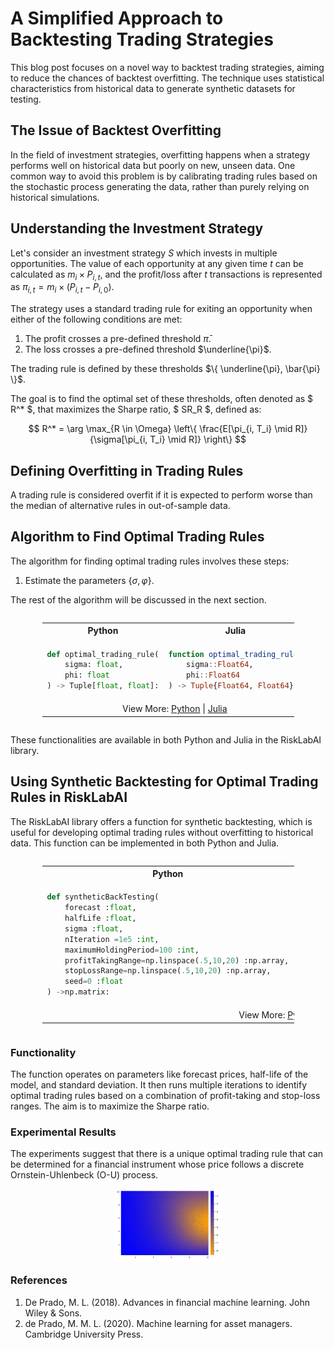 # A Simplified Approach to Backtesting Trading Strategies

This blog post focuses on a novel way to backtest trading strategies, aiming to reduce the chances of backtest overfitting. The technique uses statistical characteristics from historical data to generate synthetic datasets for testing.

## The Issue of Backtest Overfitting

In the field of investment strategies, overfitting happens when a strategy performs well on historical data but poorly on new, unseen data. One common way to avoid this problem is by calibrating trading rules based on the stochastic process generating the data, rather than purely relying on historical simulations.

## Understanding the Investment Strategy

Let's consider an investment strategy $S$ which invests in multiple opportunities. The value of each opportunity at any given time $t$ can be calculated as $m_i \times P_{i, t}$, and the profit/loss after $t$ transactions is represented as $\pi_{i, t} = m_i \times (P_{i, t} - P_{i, 0})$.

The strategy uses a standard trading rule for exiting an opportunity when either of the following conditions are met:

1. The profit crosses a pre-defined threshold $\bar{\pi}$.
2. The loss crosses a pre-defined threshold $\underline{\pi}$.

The trading rule is defined by these thresholds $\{ \underline{\pi}, \bar{\pi} \}$.

The goal is to find the optimal set of these thresholds, often denoted as $ R^* $, that maximizes the Sharpe ratio, $ SR_R $, defined as:

$$
R^* = \arg \max_{R \in \Omega} \left\{ \frac{E[\pi_{i, T_i} \mid R]}{\sigma[\pi_{i, T_i} \mid R]} \right\}
$$

## Defining Overfitting in Trading Rules

A trading rule is considered overfit if it is expected to perform worse than the median of alternative rules in out-of-sample data.

## Algorithm to Find Optimal Trading Rules

The algorithm for finding optimal trading rules involves these steps:

1. Estimate the parameters $\{\sigma, \varphi\}$.

The rest of the algorithm will be discussed in the next section.

<div style="display: flex; justify-content: center;"><table style="width:80%"><tr><th style="width:50%; text-align: center">Python</th><th style="width:50%; text-align: center">Julia</th></tr><tr><td style="border: 1px solid transparent">

```python
def optimal_trading_rule(
    sigma: float,
    phi: float
) -> Tuple[float, float]:
```
</td><td style="border: 1px solid transparent">

```julia
function optimal_trading_rule(
    sigma::Float64,
    phi::Float64
) -> Tuple{Float64, Float64}
```
</td></tr><tr><td colspan="2" style="text-align: center">View More: <a href="https://www.github.com/risklabai/RiskLabAI.py">Python</a> | <a href="https://www.github.com/risklabai/RiskLabAI.jl">Julia</a></td></tr></table></div>

These functionalities are available in both Python and Julia in the RiskLabAI library.


## Using Synthetic Backtesting for Optimal Trading Rules in RiskLabAI

The RiskLabAI library offers a function for synthetic backtesting, which is useful for developing optimal trading rules without overfitting to historical data. This function can be implemented in both Python and Julia.

<div style="display: flex; justify-content: center;"><table style="width:80%"><tr><th style="width:50%; text-align: center">Python</th><th style="width:50%; text-align: center">Julia</th></tr><tr><td style="border: 1px solid transparent">

```python
def syntheticBackTesting(
    forecast :float,
    halfLife :float, 
    sigma :float,
    nIteration =1e5 :int, 
    maximumHoldingPeriod=100 :int,
    profitTakingRange=np.linspace(.5,10,20) :np.array,
    stopLossRange=np.linspace(.5,10,20) :np.array,
    seed=0 :float
) ->np.matrix:
```
</td><td style="border: 1px solid transparent">

```julia
function Syntheticbacktesting(
    forecast ::Float64,      
    halfLife ::Float64, 
    σ ::Float64, 
    maximumIteration =1e3 ::Int64, 
    maximumHoldingPeriod = 100 ::Int64, 
    profitTakingRange = LinRange(0.5,10,20) ::Array, 
    stopLossRange = LinRange(0.5,10,20) ::Array ,
    seed = 0 ::Float64
) ::Matrix:
```
</td></tr><tr><td colspan="2" style="text-align: center">View More: <a href="https://www.github.com/risklabai/RiskLabAI.py">Python</a> | <a href="https://www.github.com/risklabai/RiskLabAI.jl">Julia</a></td></tr></table></div>

### Functionality

The function operates on parameters like forecast prices, half-life of the model, and standard deviation. It then runs multiple iterations to identify optimal trading rules based on a combination of profit-taking and stop-loss ranges. The aim is to maximize the Sharpe ratio.

### Experimental Results

The experiments suggest that there is a unique optimal trading rule that can be determined for a financial instrument whose price follows a discrete Ornstein-Uhlenbeck (O-U) process. 

<figure style="display: flex; justify-content: center;">
<img src="Figs\synfig.png" style="width: 40%;" alt=""/>
<figcaption></figcaption>
</figure>

### References

1. De Prado, M. L. (2018). Advances in financial machine learning. John Wiley & Sons.
2. de Prado, M. M. L. (2020). Machine learning for asset managers. Cambridge University Press.